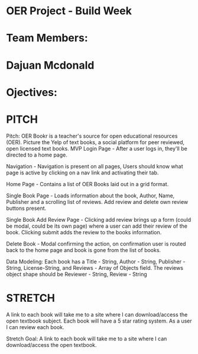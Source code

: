 # OER Project - Build Week 

# Team Members: 
# 
# Dajuan Mcdonald
# 
# Ojectives:
# PITCH
Pitch: OER Bookr is a teacher's source for open educational resources (OER). Picture the Yelp of text books, a social platform for peer reviewed, open licensed text books.
MVP
Login Page - After a user logs in, they'll be directed to a home page.

Navigation - Navigation is present on all pages, Users should know what page is active by clicking on a nav link and activating their tab.

Home Page - Contains a list of OER Books laid out in a grid format.

Single Book Page - Loads information about the book, Author, Name, Publisher and a scrolling list of reviews. Add review and delete own review buttons present.

Single Book Add Review Page - Clicking add review brings up a form (could be modal, could be its own page) where a user can add their review of the book. Clicking submit adds the review to the books information.

Delete Book - Modal confirming the action, on confirmation user is routed back to the home page and book is gone from the list of books.

Data Modeling: Each book has a Title - String, Author - String, Publisher - String, License-String, and Reviews - Array of Objects field. The reviews object shape should be Reviewer - String, Review - String
# STRETCH
A link to each book will take me to a site where I can download/access the open textbook subject. Each book will have a 5 star rating system. As a user I can review each book.

 Stretch Goal: A link to each book will take me to a site where I can download/access the open textbook.
